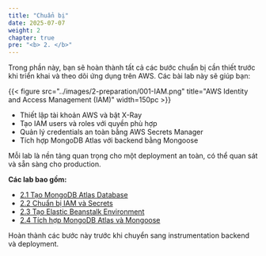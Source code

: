 ```yaml
---
title: "Chuẩn bị"
date: 2025-07-07
weight: 2
chapter: true
pre: "<b> 2. </b>"
---
```


Trong phần này, bạn sẽ hoàn thành tất cả các bước chuẩn bị cần thiết trước khi triển khai và theo dõi ứng dụng trên AWS. Các bài lab này sẽ giúp bạn:

{{< figure src="../images/2-preparation/001-IAM.png" title="AWS Identity and Access Management (IAM)" width=150pc >}}

- Thiết lập tài khoản AWS và bật X-Ray
- Tạo IAM users và roles với quyền phù hợp
- Quản lý credentials an toàn bằng AWS Secrets Manager
- Tích hợp MongoDB Atlas với backend bằng Mongoose

Mỗi lab là nền tảng quan trọng cho một deployment an toàn, có thể quan sát và sẵn sàng cho production.

**Các lab bao gồm:**

- [2.1 Tạo MongoDB Atlas Database](2.1-create-mongodb-atlas-db/)
- [2.2 Chuẩn bị IAM và Secrets](2.2-iam-and-secrets/)
- [2.3 Tạo Elastic Beanstalk Environment](2.3-create-beanstalk/)
- [2.4 Tích hợp MongoDB Atlas và Mongoose](2.4-mongodb-integration/)

Hoàn thành các bước này trước khi chuyển sang instrumentation backend và deployment.
